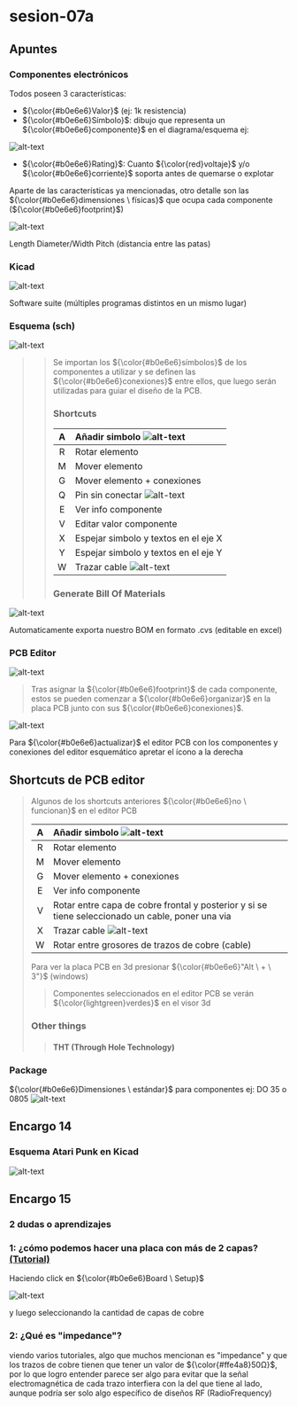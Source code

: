 # sesion-07a

## Apuntes

### Componentes electrónicos

Todos poseen 3 características:

* ${\color{#b0e6e6}Valor}$ (ej: 1k resistencia)
* ${\color{#b0e6e6}Símbolo}$: dibujo que representa un ${\color{#b0e6e6}componente}$ en el diagrama/esquema ej:

![alt-text](./archivos/resistorSymbols.jpg)

* ${\color{#b0e6e6}Rating}$: Cuanto ${\color{red}voltaje}$ y/o ${\color{#b0e6e6}corriente}$ soporta antes de quemarse o explotar

Aparte de las características ya mencionadas, otro detalle son las ${\color{#b0e6e6}dimensiones \ físicas}$ que ocupa cada componente (${\color{#b0e6e6}footprint}$)

![alt-text](./archivos/footprint.jpg)

Length  Diameter/Width  Pitch (distancia entre las patas)

### Kicad

![alt-text](./archivos/kicadLogo.png)

Software suite (múltiples programas distintos en un mismo lugar)

### Esquema (sch)

![alt-text](./archivos/sch.png)

>> Se importan los ${\color{#b0e6e6}símbolos}$ de los componentes a utilizar y se definen las ${\color{#b0e6e6}conexiones}$ entre ellos, que luego serán utilizadas para guiar el diseño de la PCB.
>>
>> ### Shortcuts
>>
>> | A |  Añadir simbolo ![alt-text](./archivos/A.png)   |
>> |:-:|:----------------|
>> | R | Rotar elemento |
>> | M | Mover elemento |
>> | G | Mover elemento + conexiones |
>> | Q | Pin sin conectar ![alt-text](./archivos/Q.png) |
>> | E | Ver info componente |
>> | V | Editar valor componente |
>> | X | Espejar simbolo y textos en el eje X |
>> | Y | Espejar simbolo y textos en el eje Y |
>> | W | Trazar cable ![alt-text](./archivos/W.png) |
>>
>> ### Generate Bill Of Materials

![alt-text](./archivos/BOM.png)

Automaticamente exporta nuestro BOM en formato .cvs (editable en excel)

### PCB Editor

![alt-text](./archivos/pcb.png)

> Tras asignar la ${\color{#b0e6e6}footprint}$ de cada componente, estos se pueden comenzar a ${\color{#b0e6e6}organizar}$ en la placa PCB junto con sus ${\color{#b0e6e6}conexiones}$.

![alt-text](./archivos/pcb_sch.png)

Para ${\color{#b0e6e6}actualizar}$ el editor PCB con los componentes y conexiones del editor esquemático apretar el ícono a la derecha

## Shortcuts de PCB editor

> Algunos de los shortcuts anteriores ${\color{#b0e6e6}no \ funcionan}$ en el editor PCB
>
> | A |  Añadir simbolo ![alt-text](./archivos/A2.png)  |
> |:-:|:----------------|
> | R | Rotar elemento |
> | M | Mover elemento |
> | G | Mover elemento + conexiones |
> | E | Ver info componente |
> | V | Rotar entre capa de cobre frontal y posterior y si se tiene seleccionado un cable, poner una via |
> | X | Trazar cable ![alt-text](./archivos/X.png) |
> | W | Rotar entre grosores de trazos de cobre (cable) |
>
> Para ver la placa PCB en 3d presionar ${\color{#b0e6e6}"Alt \ + \ 3"}$ (windows)
>> Componentes seleccionados en el editor PCB se verán ${\color{lightgreen}verdes}$ en el visor 3d
>
> ### Other things
>
>> #### THT (Through Hole Technology)
>>
### Package

${\color{#b0e6e6}Dimensiones \ estándar}$ para componentes ej: DO 35 o 0805  ![alt-text](./archivos/package.jpg)

## Encargo 14

### Esquema Atari Punk en Kicad

![alt-text](./archivos/atariPunk.png)

## Encargo 15

### 2 dudas o aprendizajes

### 1: ¿cómo podemos hacer una placa con más de 2 capas? [(Tutorial)](https://youtu.be/RlB2mzoIKbo?si=8R2g06NOSoa8hhVs)

Haciendo click en ${\color{#b0e6e6}Board \ Setup}$

![alt-text](./archivos/boardSetup.png)

y luego seleccionando la cantidad de capas de cobre

### 2: ¿Qué es "impedance"?

viendo varios tutoriales, algo que muchos mencionan es "impedance" y que los trazos de cobre tienen que tener un valor de ${\color{#ffe4a8}50Ω}$, por lo que logro entender parece ser algo para evitar que la señal electromagnética de cada trazo interfiera con la del que tiene al lado, aunque podría ser solo algo específico de diseños RF (RadioFrequency)
